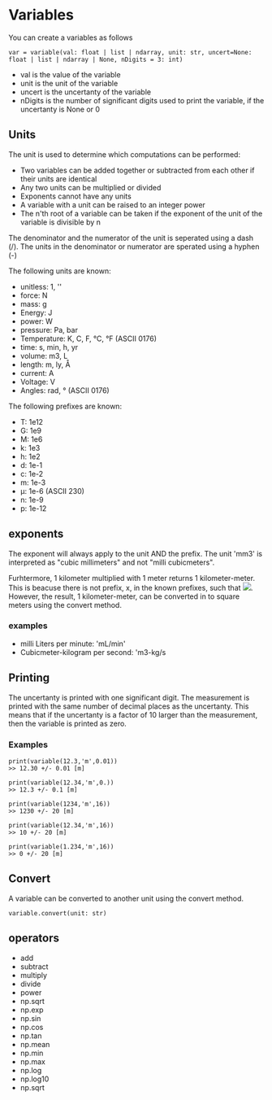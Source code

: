 
# Variables

You can create a variables as follows

```
var = variable(val: float | list | ndarray, unit: str, uncert=None: float | list | ndarray | None, nDigits = 3: int)
```

 - val is the value of the variable
 - unit is the unit of the variable
 - uncert is the uncertanty of the variable
 - nDigits is the number of significant digits used to print the variable, if the uncertanty is None or 0

## Units
The unit is used to determine which computations can be performed:
 - Two variables can be added together or subtracted from each other if their units are identical
 - Any two units can be multiplied or divided
 - Exponents cannot have any units
 - A variable with a unit can be raised to an integer power
 - The n'th root of a variable can be taken if the exponent of the unit of the variable is divisible by n

The denominator and the numerator of the unit is seperated using a dash (/).
The units in the denominator or numerator are sperated using a hyphen (-)


The following units are known:
 - unitless: 1, ''
 - force: N
 - mass: g
 - Energy: J
 - power: W
 - pressure: Pa, bar
 - Temperature: K, C, F, °C, °F (ASCII 0176)
 - time: s, min, h, yr
 - volume: m3, L
 - length: m, ly, Å
 - current: A
 - Voltage: V
 - Angles: rad, ° (ASCII 0176)


The following prefixes are known:
 - T: 1e12
 - G: 1e9
 - M: 1e6
 - k: 1e3
 - h: 1e2
 - d: 1e-1
 - c: 1e-2
 - m: 1e-3
 - µ: 1e-6 (ASCII 230)
 - n: 1e-9
 - p: 1e-12

## exponents
The exponent will always apply to the unit AND the prefix. The unit 'mm3' is interpreted as "cubic millimeters" and not "milli cubicmeters". 

Furhtermore, 1 kilometer multiplied with 1 meter returns 1 kilometer-meter. This is beacuse there is not prefix, x, in the known prefixes, such that 
<img src="https://render.githubusercontent.com/render/math?math=\left(xm\right)^2 \quad \rightarrow \quad x^2 = 1000 \quad \rightarrow \quad x = 31.62">. However, the result, 1 kilometer-meter, can be converted in to square meters using the convert method.


### examples
 - milli Liters per minute:               'mL/min'
 - Cubicmeter-kilogram per second:  'm3-kg/s


## Printing
The uncertanty is printed with one significant digit. The measurement is printed with the same number of decimal places as the uncertanty. This means that if the uncertanty is a factor of 10 larger than the measurement, then the variable is printed as zero.

### Examples
```
print(variable(12.3,'m',0.01))
>> 12.30 +/- 0.01 [m]

print(variable(12.34,'m',0.))
>> 12.3 +/- 0.1 [m]

print(variable(1234,'m',16))
>> 1230 +/- 20 [m]

print(variable(12.34,'m',16))
>> 10 +/- 20 [m]

print(variable(1.234,'m',16))
>> 0 +/- 20 [m]
```


## Convert
A variable can be converted to another unit using the convert method.

```
variable.convert(unit: str)
```



## operators
 - add
 - subtract
 - multiply
 - divide
 - power
 - np.sqrt
 - np.exp
 - np.sin
 - np.cos
 - np.tan
 - np.mean
 - np.min
 - np.max
 - np.log
 - np.log10
 - np.sqrt

